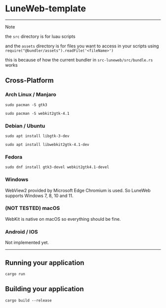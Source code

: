 # LuneWeb-template

---

> [!NOTE]
> the `src` directory is for luau scripts
>
> and the `assets` directory is for files you want to access in your scripts using `require("@bundler/assets").readFile('<fileName>')`
>
> this is because of how the current bundler in `src-luneweb/src/bundle.rs` works

## Cross-Platform

### Arch Linux / Manjaro

`sudo pacman -S gtk3`

`sudo pacman -S webkit2gtk-4.1`

### Debian / Ubuntu

`sudo apt install libgtk-3-dev`

`sudo apt install libwebkit2gtk-4.1-dev`

### Fedora

`sudo dnf install gtk3-devel webkit2gtk4.1-devel`

### Windows

WebView2 provided by Microsoft Edge Chromium is used. So LuneWeb supports Windows 7, 8, 10 and 11.

### (NOT TESTED) macOS

WebKit is native on macOS so everything should be fine.

### Android / IOS

Not implemented yet.

---

## Running your application

```shell
cargo run
```

## Building your application

```shell
cargo build --release
```
